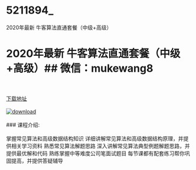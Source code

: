 # 5211894_
2020年最新 牛客算法直通套餐（中级+高级）
# 2020年最新 牛客算法直通套餐（中级+高级）## 微信：mukewang8
<br/></br>[下载地址](http://www.36tz.cn/article/5211894 "下载地址")
<br/></br>[![download](http://36tz.cn/muke_img/2020_04_2-23-300x207.png "下载地址")](http://www.36tz.cn/article/5211894 "下载地址")
<br/></br>### 课程介绍:<br/></br>掌握常见算法和高级数据结构知识
详细讲解常见算法和高级数据结构原理，并提供相关学习资料
熟悉常见算法解题思路
深入讲解常见算法典型例题解题思路，并提供最优解和代码
熟练掌握中等难度公司笔面试题目
每节课都有配套练习帮你巩固提高，并提供答疑辅导


